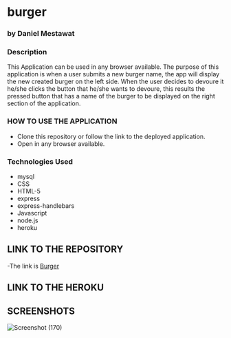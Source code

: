 # burger
### by Daniel Mestawat
### Description
This Application can be used in any browser available. The purpose of this application is when a user submits a new burger name, the app will display the new created burger on the left side.
When the user decides to devoure it he/she clicks the button that he/she wants to devoure, this results the pressed button that has a name of the burger to be displayed on the right section of the application.

### HOW TO USE THE APPLICATION

- Clone this repository or follow the link to the deployed application.
- Open in any browser available.

### Technologies Used

- mysql
- CSS
- HTML-5
- express
- express-handlebars
- Javascript
- node.js
- heroku

## LINK TO THE REPOSITORY
-The link is [Burger](https://github.com/danny1215/burger)

## LINK TO THE HEROKU



## SCREENSHOTS

![Screenshot (170)](https://user-images.githubusercontent.com/59859358/108303594-34264380-7174-11eb-872e-6937ad0763e6.png)


